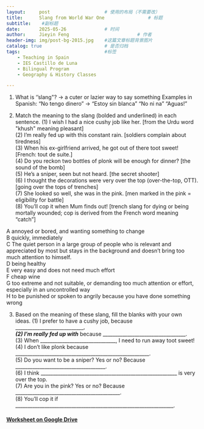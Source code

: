 ```yaml
---
layout:     post   				    # 使用的布局（不需要改）
title:      Slang from World War One				# 标题  
subtitle:    #副标题
date:       2025-05-26 				# 时间
author:     Jieyin Feng 						# 作者 
header-img: img/post-bg-2015.jpg 	#这篇文章标题背景图片
catalog: true 						# 是否归档
tags:								#标签
    - Teaching in Spain 
    - IES Castillo de Luna
    - Bilingual Program
    - Geography & History Classes

---
```


1. What is ‘’slang"? -> a cuter or lazier way to say something
Examples in Spanish:
“No tengo dinero” -> “Estoy sin blanca”
“No ni na”
“Aguas!”

2. Match the meaning to the slang (bolded and underlined) in each sentence.
(1) I wish I had a nice cushy job like her. [from the Urdu word "khush" meaning pleasant]\
(2) I’m really fed up with this constant rain. [soldiers complain about tiredness]\
(3) When his ex-girlfriend arrived, he got out of there toot sweet! [French: tout de suite.]\
(4) Do you reckon two bottles of plonk will be enough for dinner? [the sound of the bomb]\
(5) He’s a sniper, seen but not heard. [the secret shooter]\
(6) I thought the decorations were very over the top (over-the-top, OTT). [going over the tops of trenches]\
(7) She looked so well, she was in the pink. [men marked in the pink = eligibility for battle]\
(8) You’ll cop it when Mum finds out! [trench slang for dying or being mortally wounded; cop is derived from the French word meaning “catch”]

A annoyed or bored, and wanting something to change\
B quickly, immediately\
C The quiet person in a large group of people who is relevant and appreciated by most but stays in the background and doesn’t bring too much attention to himself.\
D being healthy\
E very easy and does not need much effort\
F cheap wine\
G too extreme and not suitable, or demanding too much attention or effort, especially in an uncontrolled way\
H to be punished or spoken to angrily because you have done something wrong

3. Based on the meaning of these slang, fill the blanks with your own ideas.
(1) I prefer to have a cushy job, because _______________________________________________.\
(2) I’m really fed up with___________________ because __________________________________.\
(3) When _______________________________, I need to run away toot sweet!\
(4) I don’t like plonk because  _______________________________________________________.\
(5) Do you want to be a sniper? Yes or no? Because _____________________________________.\
(6) I think ________________________________________________________ is very over the top.\
(7) Are you in the pink?  Yes or no? Because ___________________________________________.\
(8) You’ll cop it if  _________________________________________________________________. 


#### [Worksheet on Google Drive](https://drive.google.com/drive/folders/1MOwisYbaSiAxRg5WVUzkIdoLI0S_EtST?usp=drive_link)




